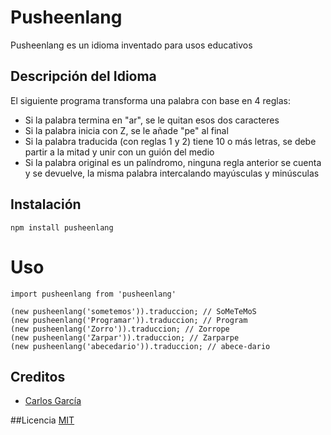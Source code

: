 # Pusheenlang

Pusheenlang es un idioma inventado para usos educativos

## Descripción del Idioma

El siguiente programa transforma una palabra con base en 4 reglas:
- Si la palabra termina en "ar", se le quitan esos dos caracteres
- Si la palabra inicia con Z, se le añade "pe" al final
- Si la palabra traducida (con reglas 1 y 2) tiene 10 o más letras, se debe partir a la mitad y unir con un guión del medio
- Si la palabra original es un palíndromo, ninguna regla anterior se cuenta y se devuelve, la misma palabra intercalando mayúsculas y minúsculas

## Instalación

```
npm install pusheenlang
```
# Uso

```
import pusheenlang from 'pusheenlang'

(new pusheenlang('sometemos')).traduccion; // SoMeTeMoS
(new pusheenlang('Programar')).traduccion; // Program
(new pusheenlang('Zorro')).traduccion; // Zorrope
(new pusheenlang('Zarpar')).traduccion; // Zarparpe
(new pusheenlang('abecedario')).traduccion; // abece-dario
```
## Creditos

- [Carlos García](https://twitter.com/gatejeca)

##Licencia
[MIT](https://opensource.org/licenses/MIT)